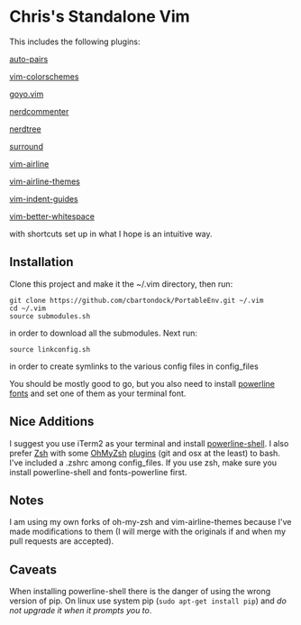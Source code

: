# Chris's Standalone Vim 

This includes the following plugins: 

[auto-pairs](https://github.com/jiangmiao/auto-pairs)

[vim-colorschemes](https://github.com/flazz/vim-colorschemes)

[goyo.vim](https://github.com/junegunn/goyo.vim)

[nerdcommenter](https://github.com/scrooloose/nerdcommenter)

[nerdtree](https://github.com/scrooloose/nerdtree)

[surround](https://github.com/tpope/vim-surround)

[vim-airline](https://github.com/vim-airline/vim-airline)

[vim-airline-themes](https://github.com/vim-airline/vim-airline-themes)

[vim-indent-guides](https://github.com/nathanaelkane/vim-indent-guides)

[vim-better-whitespace](https://github.com/ntpeters/vim-better-whitespace)

with shortcuts set up in what I hope is an intuitive way.

## Installation
Clone this project and make it the ~/.vim directory, then run:
```
git clone https://github.com/cbartondock/PortableEnv.git ~/.vim
cd ~/.vim
source submodules.sh
```

in order to download all the submodules. Next run:

```
source linkconfig.sh
```

in order to create symlinks to the various config files in config\_files

You should be mostly good to go, but you also need to install [powerline fonts](https://github.com/powerline/fonts) and set one of them as your terminal font.

## Nice Additions
I suggest you use iTerm2 as your terminal and install [powerline-shell](https://github.com/b-ryan/powerline-shell). I also prefer [Zsh](https://github.com/robbyrussell/oh-my-zsh/wiki/Installing-ZSH) with some [OhMyZsh](https://ohmyz.sh/) [plugins](https://github.com/robbyrussell/oh-my-zsh/wiki/Plugins) (git and osx at the least) to bash. I've included a .zshrc among config_files. If you use zsh, make sure you install powerline-shell and fonts-powerline first.


## Notes
I am using my own forks of oh-my-zsh and vim-airline-themes because I've made modifications to them (I will merge with the originals if and when my pull requests are accepted).

## Caveats
When installing powerline-shell there is the danger of using the wrong version of pip. On linux use system pip (`sudo apt-get install pip`) and *do not upgrade it when it prompts you to*.
